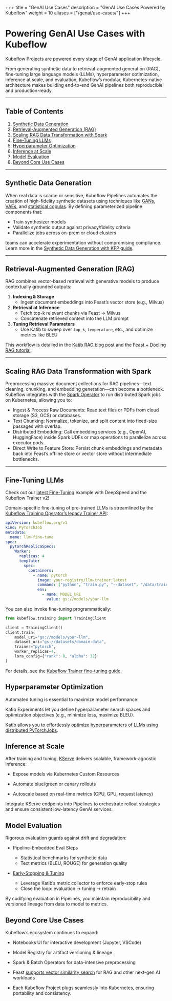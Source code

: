+++
title =  "GenAI Use Cases"
description = "GenAI Use Cases Powered by Kubeflow"
weight = 10
aliases = ["/genai/use-cases/"]
+++

# Powering GenAI Use Cases with Kubeflow

Kubeflow Projects are powered every stage of GenAI application lifecycle.

From generating synthetic data to retrieval-augmented generation (RAG), fine-tuning large language models (LLMs), hyperparameter optimization, inference at scale, and evaluation,
Kubeflow’s modular, Kubernetes-native architecture makes building end-to-end GenAI pipelines both reproducible and production-ready.

---

## Table of Contents

1. [Synthetic Data Generation](#synthetic-data-generation)
1. [Retrieval-Augmented Generation (RAG)](#retrieval-augmented-generation-rag)
1. [Scaling RAG Data Transformation with Spark](#scaling-rag-data-transformation-with-spark)
1. [Fine-Tuning LLMs](#fine-tuning-llms)
1. [Hyperparameter Optimization](#hyperparameter-optimization)
1. [Inference at Scale](#inference-at-scale)
1. [Model Evaluation](#model-evaluation)
1. [Beyond Core Use Cases](#beyond-core-use-cases)

---

## Synthetic Data Generation

When real data is scarce or sensitive, Kubeflow Pipelines automates the creation of high-fidelity synthetic datasets using techniques like [GANs](https://en.wikipedia.org/wiki/Generative_adversarial_network), [VAEs](https://en.wikipedia.org/wiki/Variational_autoencoder), and [statistical copulas](https://gmd.copernicus.org/preprints/gmd-2020-427/gmd-2020-427.pdf). By defining parameterized pipeline components that:

- Train synthesizer models
- Validate synthetic output against privacy/fidelity criteria
- Parallelize jobs across on-prem or cloud clusters

teams can accelerate experimentation without compromising compliance. Learn more in the [Synthetic Data Generation with KFP guide](https://blog.kubeflow.org/kfp/2025/02/16/synthetic-data-using-kfp.html).

---

## Retrieval-Augmented Generation (RAG)

RAG combines vector-based retrieval with generative models to produce contextually grounded outputs:

1. **Indexing & Storage**
   - Ingest document embeddings into Feast’s vector store (e.g., Milvus)
2. **Retrieval at Inference**
   - Fetch top-k relevant chunks via Feast → Milvus
   - Concatenate retrieved context into the LLM prompt
3. **Tuning Retrieval Parameters**
   - Use Katib to sweep over `top_k`, `temperature`, etc., and optimize metrics like BLEU

This workflow is detailed in the [Katib RAG blog post](https://blog.kubeflow.org/katib/rag/) and the [Feast + Docling RAG tutorial](https://docs.feast.dev/tutorials/rag-with-docling).

---

## Scaling RAG Data Transformation with Spark

Preprocessing massive document collections for RAG pipelines—text cleaning, chunking, and embedding generation—can become a bottleneck. Kubeflow integrates with the [Spark Operator](/docs/components/spark-operator/overview/) to run distributed Spark jobs on Kubernetes, allowing you to:

- Ingest & Process Raw Documents: Read text files or PDFs from cloud storage (S3, GCS) or databases.
- Text Chunking: Normalize, tokenize, and split content into fixed-size passages with overlap.
- Distributed Embedding: Call embedding services (e.g., OpenAI, HuggingFace) inside Spark UDFs or map operations to parallelize across executor pods.
- Direct Write to Feature Store: Persist chunk embeddings and metadata back into Feast’s offline store or vector store without intermediate bottlenecks.

---

## Fine-Tuning LLMs

Check out our [latest Fine-Tuning](https://github.com/kubeflow/trainer/blob/master/examples/deepspeed/text-summarization/T5-Fine-Tuning.ipynb) example with DeepSpeed and the Kubeflow Trainer v2!

Domain-specific fine-tuning of pre-trained LLMs is streamlined by the [Kubeflow Training Operator’s legacy Trainer API](docs/components/trainer/legacy-v1/user-guides/fine-tuning/):

```yaml
apiVersion: kubeflow.org/v1
kind: PyTorchJob
metadata:
  name: llm-fine-tune
spec:
  pytorchReplicaSpecs:
    Worker:
      replicas: 4
      template:
        spec:
          containers:
            - name: pytorch
              image: your-registry/llm-trainer:latest
              command: ["python", "train.py", "--dataset", "/data/train"]
              env:
                - name: MODEL_URI
                  value: gs://models/your-llm
```

You can also invoke fine-tuning programmatically:

```python
from kubeflow.training import TrainingClient

client = TrainingClient()
client.train(
    model_uri="gs://models/your-llm",
    dataset_uri="gs://datasets/domain-data",
    trainer="pytorch",
    worker_replicas=4,
    lora_config={"rank": 8, "alpha": 32}
)
```

For details, see the [Kubeflow Trainer fine-tuning guide](https://www.kubeflow.org/docs/components/trainer/legacy-v1/user-guides/fine-tuning/).

## Hyperparameter Optimization

Automated tuning is essential to maximize model performance:

Katib Experiments let you define hyperparameter search spaces and optimization objectives (e.g., minimize loss, maximize BLEU).

Katib allows you to effortlessly [optimize hyperparameters of LLMs using distributed PyTorchJobs](https://blog.kubeflow.org/gsoc-2024-project-4/).

## Inference at Scale

After training and tuning, [KServe](/docs/components/kserve/introduction) delivers scalable, framework-agnostic inference:

- Expose models via Kubernetes Custom Resources

- Automate blue/green or canary rollouts

- Autoscale based on real-time metrics (CPU, GPU, request latency)

Integrate KServe endpoints into Pipelines to orchestrate rollout strategies and ensure consistent low-latency GenAI services.

## Model Evaluation

Rigorous evaluation guards against drift and degradation:

- Pipeline-Embedded Eval Steps

  - Statistical benchmarks for synthetic data
  - Text metrics (BLEU, ROUGE) for generation quality

- [Early-Stopping & Tuning](docs/components/katib/user-guides/early-stopping/)
  - Leverage Katib’s metric collector to enforce early-stop rules
  - Close the loop: evaluation → tuning → retrain

By codifying evaluation in Pipelines, you maintain reproducibility and versioned lineage from data to model to metrics.

## Beyond Core Use Cases

Kubeflow’s ecosystem continues to expand:

- Notebooks UI for interactive development (Jupyter, VSCode)

- Model Registry for artifact versioning & lineage

- Spark & Batch Operators for data-intensive preprocessing

- Feast [supports vector similarity search](https://docs.feast.dev/tutorials/rag-with-docling) for RAG and other next-gen AI workloads

- Each Kubeflow Project plugs seamlessly into Kubernetes, ensuring portability and consistency.
